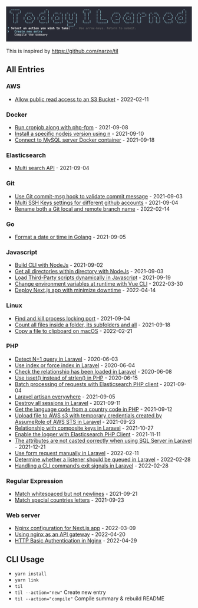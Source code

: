 ![CLI](./screenshots/cli.png)

This is inspired by https://github.com/narze/til

## All Entries

### AWS

- [Allow public read access to an S3 Bucket](./entries/AWS/2022_02_11_allow_public_read_access_to_an_s3_bucket.md) - 2022-02-11

### Docker

- [Run cronjob along with php-fpm](./entries/Docker/2021_09_08_run_cronjob_along_with_php-fpm.md) - 2021-09-08
- [Install a specific nodejs version using n](./entries/Docker/2021_09_10_install_a_specific_nodejs_version_using_n.md) - 2021-09-10
- [Connect to MySQL server Docker container](./entries/Docker/2021_09_18_connect_to_mysql_server_docker_container.md) - 2021-09-18

### Elasticsearch

- [Multi search API](./entries/Elasticsearch/2021_09_04_multi_search_api.md) - 2021-09-04

### Git

- [Use Git commit-msg hook to validate commit message](./entries/Git/2021_09_03_use_git_commit-msg_hook_to_validate_commit_message.md) - 2021-09-03
- [Multi SSH Keys settings for different github accounts](./entries/Git/2021_09_04_multi_ssh_keys_settings_for_different_github_accounts.md) - 2021-09-04
- [Rename both a Git local and remote branch name](./entries/Git/2022_02_14_rename_both_a_git_local_and_remote_branch_name.md) - 2022-02-14

### Go

- [Format a date or time in Golang](./entries/Go/2021_09_05_format_date_or_time_in_golang.md) - 2021-09-05

### Javascript

- [Build CLI with NodeJs](./entries/Javascript/2021_09_02_build_cli_with_nodejs.md) - 2021-09-02
- [Get all directories within directory with NodeJs](./entries/Javascript/2021_09_03_get_all_directories_within_directory_with_nodejs.md) - 2021-09-03
- [Load Third-Party scripts dynamically in Javascript](./entries/Javascript/2021_09_19_load_third-party_scripts_dynamically_in_javascript.md) - 2021-09-19
- [Change environment variables at runtime with Vue CLI](./entries/Javascript/2022_03_30_change_environment_variables_at_runtime_with_vue_cli.md) - 2022-03-30
- [Deploy Next.js app with minimize downtime](./entries/Javascript/2022_04_14_deploy_next.js_app_with_minimize_downtime.md) - 2022-04-14

### Linux

- [Find and kill process locking port](./entries/Linux/2021_09_04_find_and_kill_process_locking_port.md) - 2021-09-04
- [Count all files inside a folder, its subfolders and all](./entries/Linux/2021_09_18_count_all_files_inside_a_folder,_its_subfolders_and_all.md) - 2021-09-18
- [Copy a file to clipboard on macOS](./entries/Linux/2022_02_21_copy_a_file_to_clipboard_on_macos.md) - 2022-02-21

### PHP

- [Detect N+1 query in Laravel](./entries/PHP/2020_06_03_detect_n+1_query_in_laravel.md) - 2020-06-03
- [Use index or force index in Laravel](./entries/PHP/2020_06_04_use_index_or_force_index_in_laravel.md) - 2020-06-04
- [Check the relationship has been loaded in Laravel](./entries/PHP/2020_06_08_check_the_relationship_has_been_loaded_in_laravel.md) - 2020-06-08
- [Use isset() instead of strlen() in PHP](./entries/PHP/2020_06_15_use_isset_instead_of_strlen_in_php.md) - 2020-06-15
- [Batch processing of requests with Elasticsearch PHP client](./entries/PHP/2021_09_04_batch_processing_of_requests_with_elasticsearch_php_client.md) - 2021-09-04
- [Laravel artisan everywhere](./entries/PHP/2021_09_05_laravel_artisan_everywhere.md) - 2021-09-05
- [Destroy all sessions in Laravel](./entries/PHP/2021_09_11_destroy_all_sessions_in_laravel.md) - 2021-09-11
- [Get the language code from a country code in PHP](./entries/PHP/2021_09_12_get_the_language_code_from_a_country_code_in_php.md) - 2021-09-12
- [Upload file to AWS s3 with temporary credentials created by AssumeRole of AWS STS in Laravel](./entries/PHP/2021_09_23_upload_file_to_aws_s3_with_temporary_credentials_created_by_assumerole_of_aws_sts_in_laravel.md) - 2021-09-23
- [Relationship with composite keys in Laravel](./entries/PHP/2021_10_27_relationship_with_composite_keys_in_laravel.md) - 2021-10-27
- [Enable the logger with Elasticsearch PHP Client](./entries/PHP/2021_11_11_enable_the_logger_with_elasticsearch_php_client.md) - 2021-11-11
- [The attributes are not casted correctly when using SQL Server in Laravel](./entries/PHP/2021_12_21_the_attributes_are_not_casted_correctly_when_using_sql_server_in_laravel.md) - 2021-12-21
- [Use form request manually in Laravel](./entries/PHP/2022_02_11_use_form_request_manually_in_laravel.md) - 2022-02-11
- [Determine whether a listener should be queued in Laravel](./entries/PHP/2022_02_28_determine_whether_a_listener_should_be_queued_in_laravel.md) - 2022-02-28
- [Handling a CLI command’s exit signals in Laravel](./entries/PHP/2022_02_28_handling_a_cli_command’s_exit_signals_in_laravel.md) - 2022-02-28

### Regular Expression

- [Match whitespaced but not newlines](./entries/Regular%20Expression/2021_09_21_match_whitespaced_but_not_newlines.md) - 2021-09-21
- [Match special countries letters](./entries/Regular%20Expression/2021_09_23_match_special_country_letters.md) - 2021-09-23

### Web server

- [Nginx configuration for Next.js app](./entries/Web%20server/2022_03_09_nginx_configuration_for_next.js_app.md) - 2022-03-09
- [Using nginx as an API gateway](./entries/Web%20server/2022_04_20_using_nginx_as_an_api_gateway.md) - 2022-04-20
- [HTTP Basic Authentication in Nginx](./entries/Web%20server/2022_04_29_http_basic_authentication_in_nginx.md) - 2022-04-29

## CLI Usage

- `yarn install`
- `yarn link`
- `til`
- `til --action="new"` Create new entry
- `til --action="compile"` Compile summary & rebuild README
